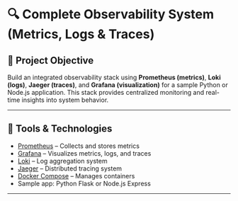 # 🔍 Complete Observability System (Metrics, Logs & Traces)

## 📘 Project Objective

Build an integrated observability stack using **Prometheus (metrics)**, **Loki (logs)**, **Jaeger (traces)**, and **Grafana (visualization)** for a sample Python or Node.js application. This stack provides centralized monitoring and real-time insights into system behavior.

---

## 🧰 Tools & Technologies

- [Prometheus](https://prometheus.io) – Collects and stores metrics
- [Grafana](https://grafana.com) – Visualizes metrics, logs, and traces
- [Loki](https://grafana.com/oss/loki/) – Log aggregation system
- [Jaeger](https://www.jaegertracing.io) – Distributed tracing system
- [Docker Compose](https://docs.docker.com/compose/) – Manages containers
- Sample app: Python Flask or Node.js Express

---



